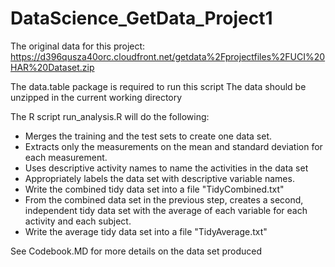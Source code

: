 # DataScience_GetData_Project1

The original data for this project:
https://d396qusza40orc.cloudfront.net/getdata%2Fprojectfiles%2FUCI%20HAR%20Dataset.zip 

The data.table package is required to run this script
The data should be unzipped in the current working directory

The R script run_analysis.R will do the following:
- Merges the training and the test sets to create one data set.
- Extracts only the measurements on the mean and standard deviation for each measurement. 
- Uses descriptive activity names to name the activities in the data set
- Appropriately labels the data set with descriptive variable names.
- Write the combined tidy data set into a file "TidyCombined.txt" 
- From the combined data set in the previous step, creates a second, independent tidy data set with the average of each variable for each activity and each subject.
- Write the average tidy data set into a file "TidyAverage.txt"

See Codebook.MD for more details on the data set produced